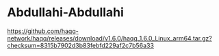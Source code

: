 # Abdullahi-Abdullahi
https://github.com/haqq-network/haqq/releases/download/v1.6.0/haqq_1.6.0_Linux_arm64.tar.gz?checksum=8315b7902d3b83febfd229af2c7b56a33
